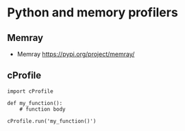 # Python and memory profilers

## Memray
* Memray https://pypi.org/project/memray/


## cProfile
```
import cProfile

def my_function():
    # function body

cProfile.run('my_function()')

```
